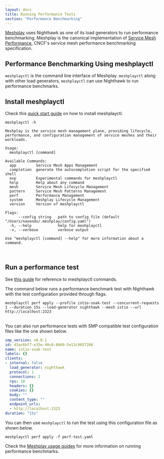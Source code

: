 ```yaml
---
layout: docs
title: Running Performance Tests
section: "Performance Benchmarking"
---
```


[Meshplay](https://meshplay.khulnasoft.com/) uses Nighthawk as one of its load generators to run performance benchmarking. Meshplay is the canonical implementation of [Service Mesh Performance](https://smp-spec.io/), CNCF's service mesh performance benchmarking specification.
<br/>

## Performance Benchmarking Using meshplayctl

`meshplayctl` is the command line interface of Meshplay. `meshplayctl` along with other load generators,  `meshplayctl` can use Nighthawk to run performance benchmarks.
<br/>

## Install meshplayctl

Check this [quick start guide](https://meshplay.khulnasoft.com/#getting-started) on how to install meshplayctl.

```
meshplayctl -h
```

```
Meshplay is the service mesh management plane, providing lifecycle, performance, and configuration management of service meshes and their workloads.

Usage:
  meshplayctl [command]

Available Commands:
  app         Service Mesh Apps Management
  completion  generate the autocompletion script for the specified shell
  exp         Experimental commands for meshplayctl
  help        Help about any command
  mesh        Service Mesh Lifecycle Management
  pattern     Service Mesh Patterns Management
  perf        Performance Management
  system      Meshplay Lifecycle Management
  version     Version of meshplayctl

Flags:
      --config string   path to config file (default "/Users/navendu/.meshplay/config.yaml")
  -h, --help            help for meshplayctl
  -v, --verbose         verbose output

Use "meshplayctl [command] --help" for more information about a command.
```
<br/>

## Run a performance test

See [this guide](https://docs.meshplay.khulnasoft.com/reference/meshplayctl#service-mesh-performance-management) for reference to meshplayctl commands.

The command below runs a performance benchmark test with Nighthawk with the test configuration provided through flags.

```
meshplayctl perf apply --profile istio-soak-test --concurrent-requests 1 --duration 15s --load-generator nighthawk --mesh istio --url http://localhost:2323
```

<br/>
You can also run performance tests with SMP compatible test configuration files like the one shown below.

```yaml
smp_version: v0.0.1
id: d3ac6bf7-e35e-40c0-8669-5e13c9657286
name: istio-soak-test
labels: {}
clients:
- internal: false
  load_generator: nighthawk
  protocol: 1
  connections: 2
  rps: 10
  headers: {}
  cookies: {}
  body: ""
  content_type: ""
  endpoint_urls:
  - http://localhost:2323
duration: "15s"
```

You can then use `meshplayctl` to run the test using this configuration file as shown below.

```
meshplayctl perf apply -f perf-test.yaml
```

Check the [Meshplay usage guides](https://docs.meshplay.khulnasoft.com/guides) for more information on running performance benchmarks.
